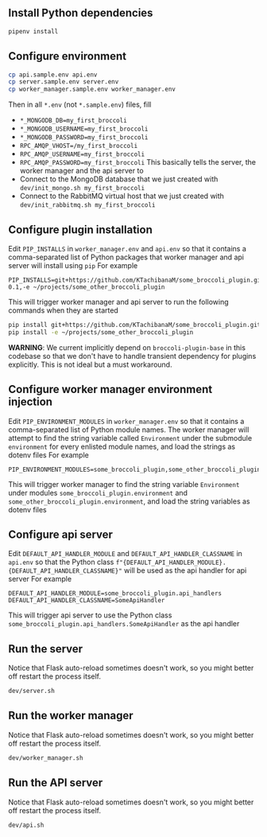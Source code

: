 

## Install Python dependencies
```bash
pipenv install
```

## Configure environment
```bash
cp api.sample.env api.env
cp server.sample.env server.env
cp worker_manager.sample.env worker_manager.env
```
Then in all `*.env` (not `*.sample.env`) files, fill
* `*_MONGODB_DB=my_first_broccoli`
* `*_MONGODB_USERNAME=my_first_broccoli`
* `*_MONGODB_PASSWORD=my_first_broccoli`
* `RPC_AMQP_VHOST=/my_first_broccoli`
* `RPC_AMQP_USERNAME=my_first_broccoli`
* `RPC_AMQP_PASSWORD=my_first_broccoli`
This basically tells the server, the worker manager and the api server to
* Connect to the MongoDB database that we just created with `dev/init_mongo.sh my_first_broccoli`
* Connect to the RabbitMQ virtual host that we just created with `dev/init_rabbitmq.sh my_first_broccoli`

## Configure plugin installation
Edit `PIP_INSTALLS` in `worker_manager.env` and `api.env` so that it contains a comma-separated list of Python packages that worker manager and api server will install using `pip`
For example
```env
PIP_INSTALLS=git+https://github.com/KTachibanaM/some_broccoli_plugin.git#egg_info=some_broccoli_plugin-0.1,-e ~/projects/some_other_broccoli_plugin
```
This will trigger worker manager and api server to run the following commands when they are started
```bash
pip install git+https://github.com/KTachibanaM/some_broccoli_plugin.git##egg_info=some_broccoli_plugin-0.1
pip install -e ~/projects/some_other_broccoli_plugin
```
**WARNING**: We current implicitly depend on `broccoli-plugin-base` in this codebase so that we don't have to handle transient dependency for plugins explicitly. This is not ideal but a must workaround.

## Configure worker manager environment injection
Edit `PIP_ENVIRONMENT_MODULES` in `worker_manager.env` so that it contains a comma-separated list of Python module names. The worker manager will attempt to find the string variable called `Environment` under the submodule `environment` for every enlisted module names, and load the strings as dotenv files
For example
```env
PIP_ENVIRONMENT_MODULES=some_broccoli_plugin,some_other_broccoli_plugin
```
This will trigger worker manager to find the string variable `Environment` under modules `some_broccoli_plugin.environment` and `some_other_broccoli_plugin.environment`, and load the string variables as dotenv files

## Configure api server
Edit `DEFAULT_API_HANDLER_MODULE` and `DEFAULT_API_HANDLER_CLASSNAME` in `api.env` so that the Python class `f"{DEFAULT_API_HANDLER_MODULE}.{DEFAULT_API_HANDLER_CLASSNAME}"` will be used as the api handler for api server
For example
```env
DEFAULT_API_HANDLER_MODULE=some_broccoli_plugin.api_handlers
DEFAULT_API_HANDLER_CLASSNAME=SomeApiHandler
```
This will trigger api server to use the Python class `some_broccoli_plugin.api_handlers.SomeApiHandler` as the api handler

## Run the server
Notice that Flask auto-reload sometimes doesn't work, so you might better off restart the process itself.
```bash
dev/server.sh
```

## Run the worker manager
Notice that Flask auto-reload sometimes doesn't work, so you might better off restart the process itself.
```bash
dev/worker_manager.sh
```

## Run the API server
Notice that Flask auto-reload sometimes doesn't work, so you might better off restart the process itself.
```bash
dev/api.sh
```


